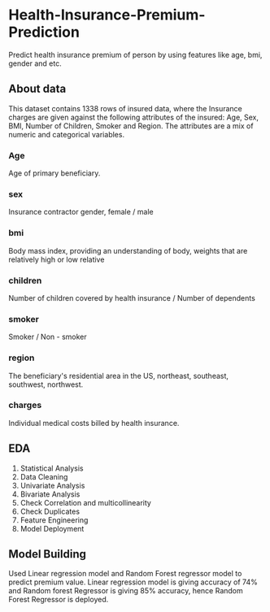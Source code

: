 # Health-Insurance-Premium-Prediction
Predict health insurance premium of person by using features like age, bmi, gender and etc.



<h2> About data </h2>

This dataset contains 1338 rows of insured data, where the Insurance charges are given against the following attributes of the insured: Age, Sex, BMI, Number of Children, Smoker and Region. The attributes are a mix of numeric and categorical variables.

<h3>Age </h3> Age of primary beneficiary.
<h3> sex </h3> Insurance contractor gender, female / male
<h3> bmi </h3> Body mass index, providing an understanding of body, weights that are relatively high or low relative
<h3> children </h3> Number of children covered by health insurance / Number of dependents 
<h3> smoker </h3> Smoker / Non - smoker
<h3> region </h3> The beneficiary's residential area in the US, northeast, southeast, southwest, northwest.
<h3> charges </h3> Individual medical costs billed by health insurance.

<h2> EDA </h2>
<oL type = 1>
  <li>Statistical Analysis</li>
  <li>Data Cleaning</li>
  <li>Univariate Analysis</li>
  <li>Bivariate Analysis</li>
  <li>Check Correlation and multicollinearity</li>
  <li>Check Duplicates</li>
  <li>Feature Engineering</li>
  <li>Model Deployment</li>
</ol>
           
<h2> Model Building </h2>

Used Linear regression model and Random Forest regressor model to predict premium value.
Linear regression model is giving accuracy of 74% and Random forest Regressor is giving 85% accuracy, hence Random Forest Regressor is deployed.

